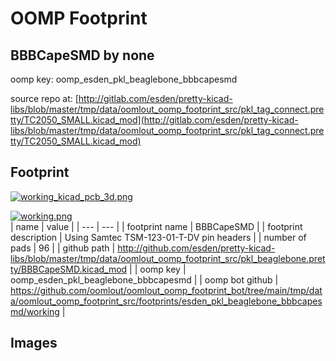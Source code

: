 # OOMP Footprint  
## BBBCapeSMD  by none  
  
oomp key: oomp_esden_pkl_beaglebone_bbbcapesmd  
  
source repo at: [http://gitlab.com/esden/pretty-kicad-libs/blob/master/tmp/data/oomlout_oomp_footprint_src/pkl_tag_connect.pretty/TC2050_SMALL.kicad_mod](http://gitlab.com/esden/pretty-kicad-libs/blob/master/tmp/data/oomlout_oomp_footprint_src/pkl_tag_connect.pretty/TC2050_SMALL.kicad_mod)  
## Footprint  
  
[![working_kicad_pcb_3d.png](working_kicad_pcb_3d_600.png)](working_kicad_pcb_3d.png)  
  
[![working.png](working_600.png)](working.png)  
| name | value | 
| --- | --- | 
| footprint name | BBBCapeSMD | 
| footprint description | Using Samtec TSM-123-01-T-DV pin headers | 
| number of pads | 96 | 
| github path | http://github.com/esden/pretty-kicad-libs/blob/master/tmp/data/oomlout_oomp_footprint_src/pkl_beaglebone.pretty/BBBCapeSMD.kicad_mod | 
| oomp key | oomp_esden_pkl_beaglebone_bbbcapesmd | 
| oomp bot github | https://github.com/oomlout/oomlout_oomp_footprint_bot/tree/main/tmp/data/oomlout_oomp_footprint_src/footprints/esden_pkl_beaglebone_bbbcapesmd/working | 
## Images  
